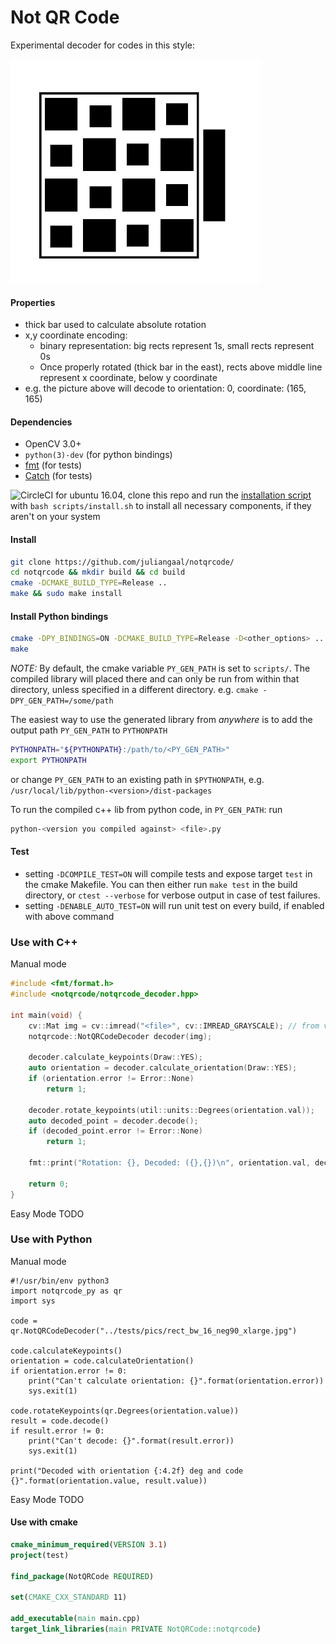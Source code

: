 # Not QR Code
Experimental decoder for codes in this style:

<p float="left">
  <img src="./tests/pics/rect_bw_16_show_off.jpg" width="400" />
</p>

#### Properties
* thick bar used to calculate absolute rotation
* x,y coordinate encoding: 
  * binary representation: big rects represent 1s, small rects represent 0s
  * Once properly rotated (thick bar in the east), rects above middle line represent x coordinate, below y coordinate
* e.g. the picture above will decode to orientation: 0, coordinate: (165, 165)

#### Dependencies
* OpenCV 3.0+
* `python(3)-dev` (for python bindings)
* [fmt](https://github.com/fmtlib/fmt) (for tests)
* [Catch](https://github.com/catchorg/Catch2) (for tests)

![CircleCI](https://img.shields.io/circleci/build/github/juliangaal/notqrcode.svg) for ubuntu 16.04, clone this repo and run the [installation script](./install.sh) with `bash scripts/install.sh` to install all necessary components, if they aren't on your system

#### Install
```bash
git clone https://github.com/juliangaal/notqrcode/
cd notqrcode && mkdir build && cd build
cmake -DCMAKE_BUILD_TYPE=Release ..
make && sudo make install
```

#### Install Python bindings
```bash
cmake -DPY_BINDINGS=ON -DCMAKE_BUILD_TYPE=Release -D<other_options> ..
make
```

*NOTE:* By default, the cmake variable `PY_GEN_PATH` is set to `scripts/`. The compiled library will placed there and can only be run from within that directory, unless specified in a different directory. e.g.
`cmake -DPY_GEN_PATH=/some/path`

The easiest way to use the generated library from *anywhere* is to add the output path `PY_GEN_PATH` to `PYTHONPATH`
```bash
PYTHONPATH="${PYTHONPATH}:/path/to/<PY_GEN_PATH>"
export PYTHONPATH
```
or change `PY_GEN_PATH` to an existing path in `$PYTHONPATH`, e.g. `/usr/local/lib/python-<version>/dist-packages`

To run the compiled c++ lib from python code, in `PY_GEN_PATH`: run 
``` bash
python-<version you compiled against> <file>.py
```

#### Test
* setting `-DCOMPILE_TEST=ON` will compile tests and expose target `test` in the cmake Makefile. You can then either run `make test` in the build directory, or `ctest --verbose` for verbose output in case of test failures.
* setting `-DENABLE_AUTO_TEST=ON` will run unit test on every build, if enabled with above command

### Use with C++
Manual mode
```cpp
#include <fmt/format.h>
#include <notqrcode/notqrcode_decoder.hpp>

int main(void) {
    cv::Mat img = cv::imread("<file>", cv::IMREAD_GRAYSCALE); // from video or file
    notqrcode::NotQRCodeDecoder decoder(img);

    decoder.calculate_keypoints(Draw::YES);
    auto orientation = decoder.calculate_orientation(Draw::YES);
    if (orientation.error != Error::None)
        return 1;

    decoder.rotate_keypoints(util::units::Degrees(orientation.val));
    auto decoded_point = decoder.decode();
    if (decoded_point.error != Error::None)
        return 1;

    fmt::print("Rotation: {}, Decoded: ({},{})\n", orientation.val, decoded_point.val.x, decoded_point.val.y);

    return 0;
}
```
Easy Mode TODO

### Use with Python
Manual mode
```python3
#!/usr/bin/env python3
import notqrcode_py as qr
import sys

code = qr.NotQRCodeDecoder("../tests/pics/rect_bw_16_neg90_xlarge.jpg")

code.calculateKeypoints()
orientation = code.calculateOrientation()
if orientation.error != 0:
    print("Can't calculate orientation: {}".format(orientation.error))
    sys.exit(1)

code.rotateKeypoints(qr.Degrees(orientation.value))
result = code.decode()
if result.error != 0:
    print("Can't decode: {}".format(result.error))
    sys.exit(1)

print("Decoded with orientation {:4.2f} deg and code {}".format(orientation.value, result.value))
```
Easy Mode TODO

#### Use with cmake
```cmake
cmake_minimum_required(VERSION 3.1)
project(test)

find_package(NotQRCode REQUIRED)

set(CMAKE_CXX_STANDARD 11)

add_executable(main main.cpp)
target_link_libraries(main PRIVATE NotQRCode::notqrcode)
```
